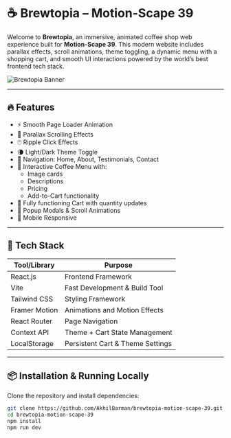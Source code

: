 # ☕ Brewtopia – Motion-Scape 39

Welcome to **Brewtopia**, an immersive, animated coffee shop web experience built for **Motion-Scape 39**. This modern website includes parallax effects, scroll animations, theme toggling, a dynamic menu with a shopping cart, and smooth UI interactions powered by the world’s best frontend tech stack.

![Brewtopia Banner](https://raw.githubusercontent.com/AkhilBarman/brewtopia-motion-scape-39/main/public/cover.jpg) <!-- Optional image link -->

---

## 🔥 Features

- ⚡ Smooth Page Loader Animation
- 📜 Parallax Scrolling Effects
- 🖱️ Ripple Click Effects
- 🌘 Light/Dark Theme Toggle
- 🧭 Navigation: Home, About, Testimonials, Contact
- 🛒 Interactive Coffee Menu with:
  - Image cards
  - Descriptions
  - Pricing
  - Add-to-Cart functionality
- 🧾 Fully functioning Cart with quantity updates
- 💬 Popup Modals & Scroll Animations
- 📱 Mobile Responsive

---

## 🚀 Tech Stack

| Tool/Library | Purpose                          |
|--------------|----------------------------------|
| React.js     | Frontend Framework               |
| Vite         | Fast Development & Build Tool    |
| Tailwind CSS | Styling Framework                |
| Framer Motion| Animations and Motion Effects    |
| React Router | Page Navigation                  |
| Context API  | Theme + Cart State Management    |
| LocalStorage | Persistent Cart & Theme Settings |

---

## 📦 Installation & Running Locally

Clone the repository and install dependencies:

```bash
git clone https://github.com/AkhilBarman/brewtopia-motion-scape-39.git
cd brewtopia-motion-scape-39
npm install
npm run dev
